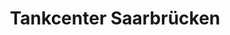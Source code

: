 ---
title: "Tankcenter Saarbrücken"
url: /saarbruecken/tankcenter-saarbruecken/
shop: Lebensmittel
---